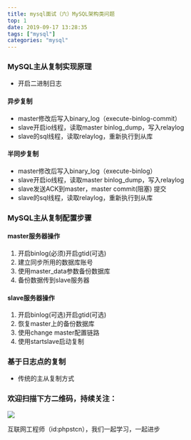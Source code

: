 ```yaml
---
title: mysql面试（六）MySQL架构类问题
top: 1
date: 2019-09-17 13:28:35
tags: ["mysql"]
categories: "mysql"
---
```


### MySQL主从复制实现原理

* 开启二进制日志

#### 异步复制

* master修改后写入binary_log（execute-binlog-commit）
* slave开启io线程，读取master binlog_dump，写入relaylog
* slave的sql线程，读取relaylog，重新执行到从库

#### 半同步复制

* master修改后写入binary_log（execute-binlog）
* slave开启io线程，读取master binlog_dump，写入relaylog
* slave发送ACK到master，master commit(阻塞) 提交
* slave的sql线程，读取relaylog，重新执行到从库

### MySQL主从复制配置步骤

#### master服务器操作

1. 开启binlog(必须)开启gtid(可选)
2. 建立同步所用的数据库账号
3. 使用master_data参数备份数据库
4. 备份数据传到slave服务器

#### slave服务器操作

1. 开启binlog(可选)开启gtid(可选)
2. 恢复master上的备份数据库
3. 使用change master配置链路
4. 使用startslave启动复制

### 基于日志点的复制

* 传统的主从复制方式

### 欢迎扫描下方二维码，持续关注：

![](http://ww1.sinaimg.cn/large/a616b9a4gy1g4xzv954a4j20760763yo.jpg)

互联网工程师（id:phpstcn），我们一起学习，一起进步

